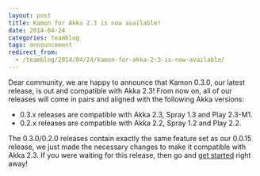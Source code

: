 ```yaml
---
layout: post
title: Kamon for Akka 2.3 is now available!
date: 2014-04-24
categories: teamblog
tags: announcement
redirect_from:
  - /teamblog/2014/04/24/kamon-for-akka-2-3-is-now-available/
---
```


Dear community, we are happy to announce that Kamon 0.3.0, our latest release, is out and compatible with Akka 2.3! From now on, all of
our releases will come in pairs and aligned with the following Akka versions:



* 0.3.x releases are compatible with Akka 2.3, Spray 1.3 and Play 2.3-M1.
* 0.2.x releases are compatible with Akka 2.2, Spray 1.2 and Play 2.2.

The 0.3.0/0.2.0 releases contain exactly the same feature set as our 0.0.15 release, we just made the necessary changes
to make it compatible with Akka 2.3. If you were waiting for this release, then go and [get started] right away!

[get started]: /introduction/get-started/
